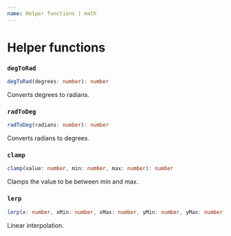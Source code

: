 ```yaml
---
name: Helper functions | math
---
```

# Helper functions

### `degToRad`
```typescript
degToRad(degrees: number): number
```
Converts degrees to radians.

### `radToDeg`
```typescript
radToDeg(radians: number): number
```
Converts radians to degrees.

### `clamp`
```typescript
clamp(value: number, min: number, max: number): number
```
Clamps the value to be between min and max.

### `lerp`
```typescript
lerp(x: number, xMin: number, xMax: number, yMin: number, yMax: number): number
```
Linear interpolation.
